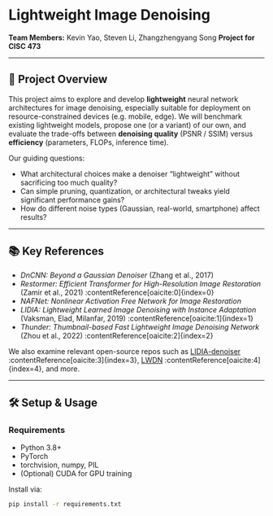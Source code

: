 # Lightweight Image Denoising

**Team Members:** Kevin Yao, Steven Li, Zhangzhengyang Song
**Project for CISC 473**

---

## 🚀 Project Overview

This project aims to explore and develop **lightweight** neural network architectures for image denoising, especially suitable for deployment on resource-constrained devices (e.g. mobile, edge). We will benchmark existing lightweight models, propose one (or a variant) of our own, and evaluate the trade-offs between **denoising quality** (PSNR / SSIM) versus **efficiency** (parameters, FLOPs, inference time).

Our guiding questions:

- What architectural choices make a denoiser “lightweight” without sacrificing too much quality?
- Can simple pruning, quantization, or architectural tweaks yield significant performance gains?
- How do different noise types (Gaussian, real-world, smartphone) affect results?

---

## 📚 Key References

- *DnCNN: Beyond a Gaussian Denoiser* (Zhang et al., 2017)  
- *Restormer: Efficient Transformer for High-Resolution Image Restoration* (Zamir et al., 2021) :contentReference[oaicite:0]{index=0}  
- *NAFNet: Nonlinear Activation Free Network for Image Restoration*  
- *LIDIA: Lightweight Learned Image Denoising with Instance Adaptation* (Vaksman, Elad, Milanfar, 2019) :contentReference[oaicite:1]{index=1}  
- *Thunder: Thumbnail-based Fast Lightweight Image Denoising Network* (Zhou et al., 2022) :contentReference[oaicite:2]{index=2}  

We also examine relevant open-source repos such as [LIDIA-denoiser](https://github.com/grishavak/LIDIA-denoiser) :contentReference[oaicite:3]{index=3}, [LWDN](https://github.com/rami0205/LWDN) :contentReference[oaicite:4]{index=4}, and more.

---

## 🛠 Setup & Usage

### Requirements

- Python 3.8+  
- PyTorch  
- torchvision, numpy, PIL  
- (Optional) CUDA for GPU training  

Install via:

```bash
pip install -r requirements.txt
